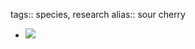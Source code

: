 tags:: species, research
alias:: sour cherry
- ![](https://peach-geographical-bat-397.mypinata.cloud/ipfs/QmUbSk7rmW7VC2TE7kqnAVEZwN1EQHFyj2VP3BpuWNFjv7)